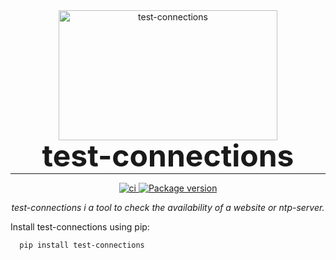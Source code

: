 <p align="center" style="margin: 0 0 10px">
  <img width="350" height="208" src="https://raw.githubusercontent.com/jmuelbert/test-connections/main/docs/img/test-connections.jpg" alt='test-connections'>
</p>

<h1 align="center" style="font-size: 3rem; margin: -15px 0">
test-connections
</h1>

---

<div align="center">
<p>
<a href="https://github.com/jmuelbert/test-connections/actions">
<img src="https://github.com/jmuelbert/test-connections/workflows/ci/badge.svg" alt="ci">

<a href="https://pypi.org/project/test-connections/">
    <img src="https://badge.fury.io/py/test-connections.svg" alt="Package version">
</a>
</p>

<em>test-connections i a tool to check the availability of a website or ntp-server.</em>
</div>

Install test-connections using pip:

```shell
  pip install test-connections
```
